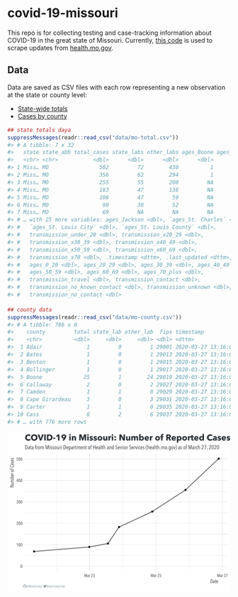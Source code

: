 
<!-- README.md is generated from README.Rmd. Please edit that file -->

# covid-19-missouri

<!-- badges: start -->

<!-- badges: end -->

This repo is for collecting testing and case-tracking information about
COVID-19 in the great state of Missouri. Currently, [this
code](R/scrape.R) is used to scrape updates from
[health.mo.gov](https://health.mo.gov).

## Data

Data are saved as CSV files with each row representing a new observation
at the state or county level:

  - [State-wide totals](data/mo-total.csv)
  - [Cases by county](data/mo-county.csv)

<!-- end list -->

``` r
## state totals daya
suppressMessages(readr::read_csv("data/mo-total.csv"))
#> # A tibble: 7 x 32
#>   state state_abb total_cases state_labs other_labs ages_Boone ages_Greene
#>   <chr> <chr>           <dbl>      <dbl>      <dbl>      <dbl>       <dbl>
#> 1 Miss… MO                502         72        430          1           3
#> 2 Miss… MO                356         62        294          1           3
#> 3 Miss… MO                255         55        200         NA          NA
#> 4 Miss… MO                183         47        136         NA          NA
#> 5 Miss… MO                106         47         59         NA          NA
#> 6 Miss… MO                 90         38         52         NA          NA
#> 7 Miss… MO                 69         NA         NA         NA          NA
#> # … with 25 more variables: ages_Jackson <dbl>, `ages_St. Charles` <dbl>,
#> #   `ages_St. Louis City` <dbl>, `ages_St. Louis County` <dbl>,
#> #   transmission_under_20 <dbl>, transmission_x20_29 <dbl>,
#> #   transmission_x30_39 <dbl>, transmission_x40_49 <dbl>,
#> #   transmission_x50_59 <dbl>, transmission_x60_69 <dbl>,
#> #   transmission_x70 <dbl>, .timestamp <dttm>, .last_updated <dttm>,
#> #   ages_0_20 <dbl>, ages_20_29 <dbl>, ages_30_39 <dbl>, ages_40_49 <dbl>,
#> #   ages_50_59 <dbl>, ages_60_69 <dbl>, ages_70_plus <dbl>,
#> #   transmission_travel <dbl>, transmission_contact <dbl>,
#> #   transmission_no_known_contact <dbl>, transmission_unknown <dbl>,
#> #   transmission_no_contact <dbl>

## county data
suppressMessages(readr::read_csv("data/mo-county.csv"))
#> # A tibble: 786 x 6
#>    county         total state_lab other_lab  fips timestamp          
#>    <chr>          <dbl>     <dbl>     <dbl> <dbl> <dttm>             
#>  1 Adair              1         0         1 29001 2020-03-27 13:16:01
#>  2 Bates              1         0         1 29013 2020-03-27 13:16:01
#>  3 Benton             1         0         1 29015 2020-03-27 13:16:01
#>  4 Bollinger          1         0         1 29017 2020-03-27 13:16:01
#>  5 Boone             25         1        24 29019 2020-03-27 13:16:01
#>  6 Callaway           2         0         2 29027 2020-03-27 13:16:01
#>  7 Camden             1         1         0 29029 2020-03-27 13:16:01
#>  8 Cape Girardeau     3         0         3 29031 2020-03-27 13:16:01
#>  9 Carter             1         1         0 29035 2020-03-27 13:16:01
#> 10 Cass               8         2         6 29037 2020-03-27 13:16:01
#> # … with 776 more rows
```

![](img/timeseries.png)
